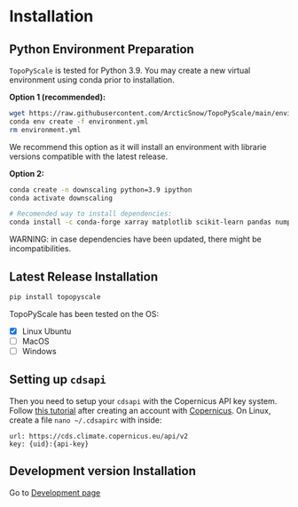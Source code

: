 # Installation

## Python Environment Preparation
`TopoPyScale` is tested for Python 3.9. You may create a new virtual environment using conda prior to installation.

**Option 1 (recommended):**
```bash
wget https://raw.githubusercontent.com/ArcticSnow/TopoPyScale/main/environment.yml
conda env create -f environment.yml
rm environment.yml
```
We recommend this option as it will install an environment with librarie versions compatible with the latest release.

**Option 2:**
```bash
conda create -n downscaling python=3.9 ipython
conda activate downscaling

# Recomended way to install dependencies:
conda install -c conda-forge xarray matplotlib scikit-learn pandas numpy netcdf4 h5netcdf rasterio pyproj dask
```
WARNING: in case dependencies have been updated, there might be incompatibilities. 

## Latest Release Installation

```bash
pip install topopyscale
```

TopoPyScale has been tested on the OS:
- [x] Linux Ubuntu
- [ ] MacOS
- [ ] Windows

## Setting up `cdsapi`

Then you need to setup your `cdsapi` with the Copernicus API key system. Follow [this tutorial](https://cds.climate.copernicus.eu/api-how-to#install-the-cds-api-key) after creating an account with [Copernicus](https://cds.climate.copernicus.eu/). On Linux, create a file `nano ~/.cdsapirc` with inside:

```
url: https://cds.climate.copernicus.eu/api/v2
key: {uid}:{api-key}
```

## Development version Installation

Go to [Development page](./08_Development.md)


